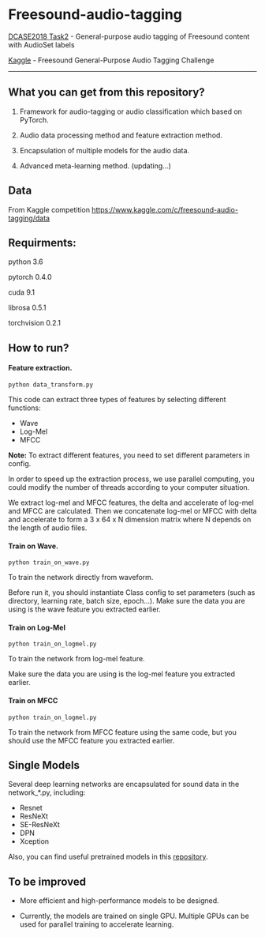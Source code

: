 # Freesound-audio-tagging


[DCASE2018 Task2](http://dcase.community/challenge2018/task-general-purpose-audio-tagging) - General-purpose audio tagging of Freesound 
content with AudioSet labels

[Kaggle](https://www.kaggle.com/c/freesound-audio-tagging) - Freesound General-Purpose Audio Tagging Challenge


***


## What you can get from this repository?

1. Framework for audio-tagging or audio classification which based on PyTorch.

2. Audio data processing method and feature extraction method.

3. Encapsulation of multiple models for the audio data.

4. Advanced meta-learning method. (updating...)


## Data

From Kaggle competition https://www.kaggle.com/c/freesound-audio-tagging/data


## Requirments:

python 3.6

pytorch 0.4.0

cuda 9.1

librosa 0.5.1

torchvision 0.2.1


## How to run?


#### Feature extraction.

```
python data_transform.py
```

This code can extract three types of features by selecting 
different functions:

* Wave
* Log-Mel
* MFCC

**Note:** To extract different features, you need to set 
different parameters in config.

In order to speed up the extraction process, we use parallel 
computing, you could modify the number of threads according 
to your computer situation.

We extract log-mel and MFCC features, the delta and accelerate 
of log-mel and MFCC are calculated. Then we concatenate log-mel 
or MFCC with delta and accelerate to form a 3 x 64 x N dimension
matrix where N depends on the length of audio files.


#### Train on Wave.

~~~
python train_on_wave.py
~~~

To train the network directly from waveform.

Before run it, you should instantiate Class config to set 
parameters (such as directory, learning rate, batch size, 
epoch...). Make sure the data you are using is the wave 
feature you extracted earlier.


#### Train on Log-Mel

~~~
python train_on_logmel.py
~~~

To train the network from log-mel feature.

Make sure the data you are using is the log-mel feature you 
extracted earlier.

#### Train on MFCC

~~~
python train_on_logmel.py
~~~

To train the network from MFCC feature using the same code, but 
you should use the MFCC feature you extracted earlier.


## Single Models

Several deep learning networks are encapsulated for sound data in the network_*.py, including:

* Resnet
* ResNeXt
* SE-ResNeXt
* DPN
* Xception

Also, you can find useful pretrained models in this [repository](https://github.com/Cadene/pretrained-models.pytorch).



## To be improved

* More efficient and high-performance models to be designed.

* Currently, the models are trained on single GPU. Multiple GPUs can be used for parallel training to accelerate learning.
